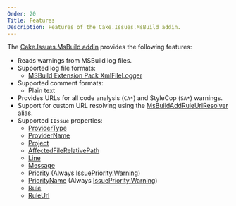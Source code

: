 ```yaml
---
Order: 20
Title: Features
Description: Features of the Cake.Issues.MsBuild addin.
---
```

The [Cake.Issues.MsBuild addin] provides the following features:

* Reads warnings from MSBuild log files.
* Supported log file formats:
  * [MSBuild Extension Pack XmlFileLogger]
* Supported comment formats:
  * Plain text
* Provides URLs for all code analysis (`CA*`) and StyleCop (`SA*`) warnings.
* Support for custom URL resolving using the [MsBuildAddRuleUrlResolver] alias.
* Supported `IIssue` properties:
  * [ProviderType]
  * [ProviderName]
  * [Project]
  * [AffectedFileRelativePath]
  * [Line]
  * [Message]
  * [Priority] (Always [IssuePriority.Warning])
  * [PriorityName] (Always [IssuePriority.Warning])
  * [Rule]
  * [RuleUrl]

[Cake.Issues.MsBuild addin]: https://www.nuget.org/packages/Cake.Issues.MsBuild
[MSBuild Extension Pack XmlFileLogger]: http://www.msbuildextensionpack.com/help/4.0.5.0/html/242ab4fd-c2e2-f6aa-325b-7588725aed24.htm
[MsBuildAddRuleUrlResolver]: ../../../api/Cake.Issues.MsBuild/MsBuildIssuesAliases/93C21487
[ProviderType]: ../../../api/Cake.Issues/IIssue/D5A24C72
[ProviderName]: ../../../api/Cake.Issues/IIssue/FA8BB1A0
[Project]: ../../../api/Cake.Issues/IIssue/89B374A4
[AffectedFileRelativePath]: ../../../api/Cake.Issues/IIssue/BF0CD6F1
[Line]: ../../../api/Cake.Issues/IIssue/F2A42E89
[Message]: ../../../api/Cake.Issues/IIssue/18537A3D
[Priority]: ../../../api/Cake.Issues/IIssue/BFEFFBB1
[PriorityName]: ../../../api/Cake.Issues/IIssue/05A39052
[Rule]: ../../../api/Cake.Issues/IIssue/C8BCE21E
[RuleUrl]: ../../../api/Cake.Issues/IIssue/48A6F355
[IssuePriority.Warning]: ../../../api/Cake.Issues/IssuePriority/7A0CE07F
